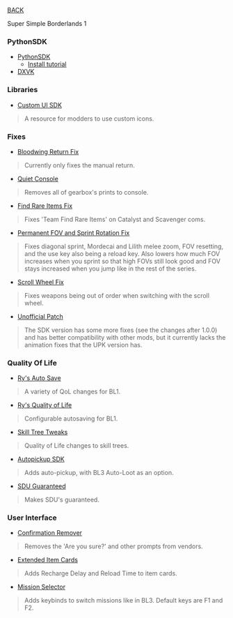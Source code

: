 
[BACK](..)

Super Simple Borderlands 1

### PythonSDK
- [PythonSDK](https://github.com/Ry0511/willow1-mod-manager/releases/latest)
    - [Install tutorial](https://github.com/Ry0511/willow1-mod-manager/blob/master/README.md#installation)
- [DXVK](https://github.com/doitsujin/dxvk/releases/latest)

### Libraries
- [Custom UI SDK](https://github.com/MOW531/MOW531-BL1-SDK-Mods/blob/main/Custom%20UI%20SDK/Custom%20UI%20SDK.zip)
> A resource for modders to use custom icons.

### Fixes
- [Bloodwing Return Fix](https://github.com/RedxYeti/Yeti-BL1-SDK-Mods/blob/main/BloodwingReturnFix/BloodwingReturnFix.zip)
> Currently only fixes the manual return.
- [Quiet Console](https://github.com/RedxYeti/Yeti-BL1-SDK-Mods/blob/main/QuietConsole/QuietConsole.zip)
> Removes all of gearbox's prints to console.
- [Find Rare Items Fix](https://github.com/MOW531/MOW531-BL1-SDK-Mods/blob/main/Find%20Rare%20Items%20Fix/Find%20Rare%20Items%20Fix.zip)
> Fixes 'Team Find Rare Items' on Catalyst and Scavenger coms.
- [Permanent FOV and Sprint Rotation Fix](https://github.com/MOW531/MOW531-BL1-SDK-Mods/blob/main/Permanent%20FOV%20and%20sprint%20rotation%20fix/Permanent%20FOV%20and%20sprint%20rotation%20fix.zip)
> Fixes diagonal sprint, Mordecai and Lilith melee zoom, FOV resetting, and the use key also being a reload key. Also lowers how much FOV increases when you sprint so that high FOVs still look good and FOV stays increased when you jump like in the rest of the series.
- [Scroll Wheel Fix](https://github.com/MOW531/MOW531-BL1-SDK-Mods/blob/main/Scroll%20Wheel%20Fix/Scroll%20Wheel%20Fix.zip)
> Fixes weapons being out of order when switching with the scroll wheel.
- [Unofficial Patch](https://github.com/MOW531/MOW531-BL1-SDK-Mods/blob/main/Unofficial%20Patch%20SDK/Unofficial%20Patch%20SDK.zip)
> The SDK version has some more fixes (see the changes after 1.0.0) and has better compatibility with other mods, but it currently lacks the animation fixes that the UPK version has.

### Quality Of Life
- [Ry's Auto Save](https://github.com/Ry0511/my_bl1_sdk_mods/blob/master/packaged/rys_auto_save-1.0.zip)
> A variety of QoL changes for BL1.
- [Ry's Quality of Life](https://github.com/Ry0511/my_bl1_sdk_mods/blob/master/packaged/rys_qol-2.0.zip)
> Configurable autosaving for BL1.
- [Skill Tree Tweaks](https://github.com/Ry0511/my_bl1_sdk_mods/blob/master/packaged/skill_tree_tweaks-1.0.zip)
> Quality of Life changes to skill trees.
- [Autopickup SDK](https://github.com/MOW531/MOW531-BL1-SDK-Mods/blob/main/Autopickup%20SDK/Autopickup%20SDK.zip)
> Adds auto-pickup, with BL3 Auto-Loot as an option.
- [SDU Guaranteed](https://github.com/MOW531/MOW531-BL1-SDK-Mods/blob/main/SDU%20Guaranteed/SDU%20Guaranteed.zip)
> Makes SDU's guaranteed.

### User Interface
- [Confirmation Remover](https://github.com/MOW531/MOW531-BL1-SDK-Mods/blob/main/Confirmation%20Remover/Confirmation%20Remover.zip)
> Removes the 'Are you sure?' and other prompts from vendors.
- [Extended Item Cards](https://github.com/MOW531/MOW531-BL1-SDK-Mods/blob/main/Experimental%20mods/Extended%20Item%20Cards/Extended%20Item%20Cards.zip)
> Adds Recharge Delay and Reload Time to item cards.
- [Mission Selector](https://github.com/MOW531/MOW531-BL1-SDK-Mods/blob/main/Mission%20Selector/Mission%20Selector.zip)
> Adds keybinds to switch missions like in BL3. Default keys are F1 and F2.